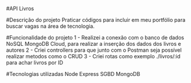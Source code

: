 #API Livros

#Descrição do projeto
Praticar códigos para incluir em meu portfólio para buscar vagas na área de tecnologia.

#Funcionalidade do projeto
1 - Realizei a conexão com o banco de dados NoSQL MongoDB Cloud, para realizar a inserção dos dados dos livros e autores
2 - Criei controllers para que junto com o Postman seja possível realizar metodos como o CRUD
3 - Criei rotas como exemplo ./livros/:id para achar livros por ID

#Tecnologias utilizadas
Node
Express
SGBD MongoDB

